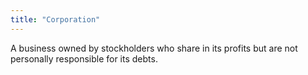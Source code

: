 ```yaml
---
title: "Corporation"
---
```

A business owned by stockholders who share in its profits but are not personally responsible for its debts.

